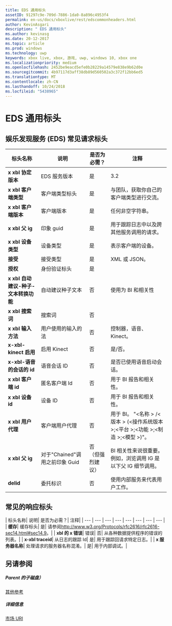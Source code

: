 ```yaml
---
title: EDS 通用标头
assetID: 91297c9e-709d-7886-1da0-8a896c4953f4
permalink: en-us/docs/xboxlive/rest/edscommonheaders.html
author: KevinAsgari
description: " EDS 通用标头"
ms.author: kevinasg
ms.date: 20-12-2017
ms.topic: article
ms.prod: windows
ms.technology: uwp
keywords: xbox live, xbox, 游戏, uwp, windows 10, xbox one
ms.localizationpriority: medium
ms.openlocfilehash: 2452be9eacd5efe0b28229a14579e838e9b62d0e
ms.sourcegitcommit: 4b97117d3aff38db89d560502a3c372f12bb6ed5
ms.translationtype: MT
ms.contentlocale: zh-CN
ms.lasthandoff: 10/24/2018
ms.locfileid: "5438965"
---
```

# <a name="eds-common-headers"></a>EDS 通用标头

<a id="ID4EO"></a>



## <a name="entertainment-discovery-services-eds-common-request-headers"></a>娱乐发现服务 (EDS) 常见请求标头

| 标头名称| 说明| 是否为必需？| 注释|
| --- | --- | --- | --- |
| <b>x xbl 协定版本</b>| EDS 服务版本| 是| 3.2|
| <b>x xbl 客户端类型</b>| 客户端类型标头| 是| 与团队，获取你自己的客户端类型进行交流。|
| <b>x xbl 客户端版本</b>| 客户端版本| 是| 任何非空字符串。|
| <b>x xbl 父 ig</b>| 印象 guid| 是| 用于跟踪日志中以及跨其他服务调用的请求。|
| <b>x xbl 设备类型</b>| 设备类型| 是| 表示客户端的设备。|
| <b>接受</b>| 接受类型| 是| XML 或 JSON。|
| <b>授权</b>| 身份验证标头| 是|  |
| <b>x xbl 自动建议-种子-文本转换功能</b>| 自动建议种子文本| 否| 使用为 BI 和相关性|
| <b>x xbl 搜索词</b>| 搜索词| 否|  |
| <b>x xbl 输入方法</b>| 用户使用的输入的法| 否| 控制器，语音、 Kinect。|
| <b>x-xbl-kinect 启用</b>| 启用 Kinect| 否| 是/否。|
| <b>x-xbl-语音的会话的 id</b>| 语音会话 ID| 否| 是否已使用语音启动会话。|
| <b>x xbl 客户端 id</b>| 匿名客户端 Id| 否| 用于 BI 报告和相关性。|
| <b>x xbl 设备 id</b>| 设备 ID| 否| 用于 BI 报告和相关性。|
| <b>x xbl 用户代理</b>| 客户端用户代理| 否| 用于 BI。 "&lt;名称 > /&lt;版本 > (&lt;操作系统版本 >;&lt;平台 >;&lt;功能 >;&lt;制造 >;&lt;模型 >)"。|
| <b>x xbl 父 ig</b>| 对于"Chained"调用之前印象 Guid| 否 （但强烈建议）| BI 相关性来说很重要。 例如，浏览调用 IG 是以下父 IG 细节调用。|
| <b>delid</b>| 委托标识| 否| 使用内部服务来代表用户工作。|

## <a name="common-response-headers"></a>常见的响应标头

| 标头名称| 说明| 是否为必需？| 注释|
| --- | --- | --- | --- | --- | --- | --- | --- |
| <b>缓存</b>| 缓存标头| 是| 请参阅<a href="http://www.w3.org/Protocols/rfc2616/rfc2616-sec14.html#sec14.9">http://www.w3.org/Protocols/rfc2616/rfc2616-sec14.html#sec14.9</a>。|
| <b>xbl 的 x 错误</b>| 错误| 否| 从各种数据提供程序的错误的列表。|
| <b>x-xbl traceid</b>| 从日志的跟踪 Id| 是| 用于跟踪回请求特定日志。|
| <b>x 服务器名称</b>| 处理请求的服务器名称混淆。| 是| 用于内部调试。|

<a id="ID4EECAC"></a>


## <a name="see-also"></a>另请参阅

<a id="ID4EGCAC"></a>


##### <a name="parent"></a>Parent 的子磁盘）  

[其他参考](atoc-xboxlivews-reference-additional.md)


<a id="ID4ESCAC"></a>


##### <a name="further-information"></a>详细信息

[市场 URI](../uri/marketplace/atoc-reference-marketplace.md)
